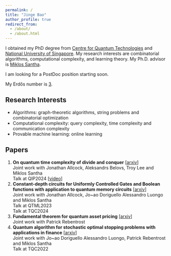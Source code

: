 ```yaml
---
permalink: /
title: "Jinge Bao"
author_profile: true
redirect_from: 
  - /about/
  - /about.html
---
```


I obtained my PhD degree from [Centre for Quantum Technologies](https://www.quantumlah.org/) and [National University of Singapore](https://nus.edu.sg/). My research interests are combinatorial algorithms, computational complexity, and learning theory. My Ph.D. advisor is [Miklos Santha](https://www.irif.fr/~santha/).

I am looking for a PostDoc position starting soon.

My Erdős number is [3](https://mathscinet.ams.org/mathscinet/freetools/collab-dist?source=1525495&target=189017).

## Research Interests

+ Algorithms: graph-theoretic algorithms, string problems and combinatorial optimization
+ Computational complexity: query complexity, time complexity and communication complexity
+ Provable machine learning: online learning

## Papers

1. **On quantum time complexity of divide and conquer** [[arxiv](https://arxiv.org/abs/2311.16401)]\
   Joint work with Jonathan Allcock, Aleksandrs Belovs, Troy Lee and Miklos Santha\
   Talk at QIP2024 [[video](https://www.youtube.com/watch?v=2Vc9FzULV_E)]
2. **Constant-depth circuits for Uniformly Controlled Gates and Boolean functions with application to quantum memory circuits** [[arxiv](https://arxiv.org/abs/2308.08539)]\
   Joint work with Jonathan Allcock, Jo\~ao Doriguello Alessandro Luongo and Miklos Santha\
   Talk at QTML2023\
   Talk at TQC2024
3. **Fundamental theorem for quantum asset pricing** [[arxiv](https://arxiv.org/abs/2212.13815)]\
   Joint work with Patrick Rebentrost
4. **Quantum algorithm for stochastic optimal stopping problems with applications in finance** [[arxiv](https://arxiv.org/abs/2111.15332)]\
   Joint work with Jo\~ao Doriguello Alessandro Luongo, Patrick Rebentrost and Miklos Santha\
   Talk at TQC2022
